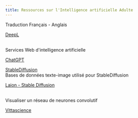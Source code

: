 ```yaml
---
title: Ressources sur l'Intelligence artificielle Adulte
---
```

Traduction Français - Anglais

<a href="https://www.deepl.com/" target="_blank"> DeepL </a>
<br><br>

Services Web d'intelligence artificielle

<a href="https://chat.openai.com/"  target="_blank" >ChatGPT</a>

<a href="https://stablediffusion.fr/webui"  target="_blank" > StableDiffusion</a>
<br>
Bases de données texte-image utilisé pour StableDiffusion

<a href="https://laion-aesthetic.datasette.io/laion-aesthetic-6pls/images"  target="_blank" >Laion - Stable Diffusion </a>
<br>
<br>

Visualiser un réseau de neurones convolutif


<a href="https://fr.vittascience.com/ia/" target="_blank">Vittascience</a>